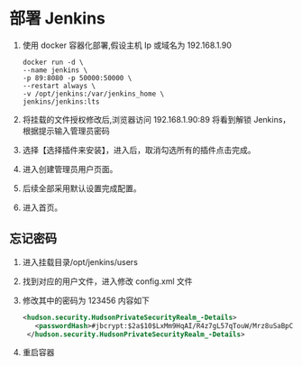# 部署 Jenkins

1. 使用 docker 容器化部署,假设主机 Ip 或域名为 192.168.1.90

   ```linux
   docker run -d \
   --name jenkins \
   -p 89:8080 -p 50000:50000 \
   --restart always \
   -v /opt/jenkins:/var/jenkins_home \
   jenkins/jenkins:lts
   ```

2. 将挂载的文件授权修改后,浏览器访问 192.168.1.90:89 将看到解锁 Jenkins，根据提示输入管理员密码

3. 选择【选择插件来安装】，进入后，取消勾选所有的插件点击完成。
4. 进入创建管理员用户页面。
5. 后续全部采用默认设置完成配置。
6. 进入首页。

## 忘记密码

1. 进入挂载目录/opt/jenkins/users
2. 找到对应的用户文件，进入修改 config.xml 文件
3. 修改其中的密码为 123456 内容如下

   ```xml
   <hudson.security.HudsonPrivateSecurityRealm_-Details>
      <passwordHash>#jbcrypt:$2a$10$LxMm9HqAI/R4z7gL57qTouW/Mrz8uSaBpCGKvKc7K6dK.g/0yk/uq</passwordHash>
    </hudson.security.HudsonPrivateSecurityRealm_-Details>
   ```

4. 重启容器
